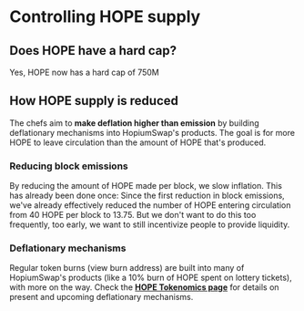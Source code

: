 # Controlling HOPE supply

## Does HOPE have a hard cap?

Yes, HOPE now has a hard cap of 750M&#x20;

## How HOPE supply is reduced

The chefs aim to **make deflation higher than emission** by building deflationary mechanisms into HopiumSwap's products. The goal is for more HOPE to leave circulation than the amount of HOPE that's produced.

### Reducing block emissions

By reducing the amount of HOPE made per block, we slow inflation. This has already been done once: Since the first reduction in block emissions, we've already effectively reduced the number of HOPE entering circulation from 40 HOPE per block to 13.75. But we don't want to do this too frequently, too early, we want to still incentivize people to provide liquidity.

### Deflationary mechanisms

Regular token burns (view burn address) are built into many of HopiumSwap's products (like a 10% burn of HOPE spent on lottery tickets), with more on the way. Check the [**HOPE Tokenomics page**](https://docs.hopiumswap.info/product-docs/tokenomics/hope/cake-tokenomics) for details on present and upcoming deflationary mechanisms.
